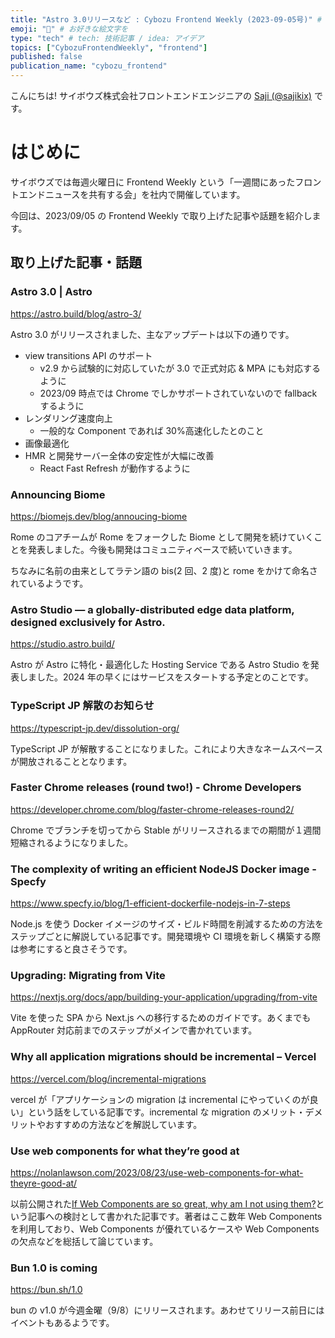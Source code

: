 ```yaml
---
title: "Astro 3.0リリースなど : Cybozu Frontend Weekly (2023-09-05号)" # 目立ったニュースを選ぶ
emoji: "🚀" # お好きな絵文字を
type: "tech" # tech: 技術記事 / idea: アイデア
topics: ["CybozuFrontendWeekly", "frontend"]
published: false
publication_name: "cybozu_frontend"
---
```


こんにちは! サイボウズ株式会社フロントエンドエンジニアの [Saji (@sajikix)](https://twitter.com/sajikix) です。

# はじめに

サイボウズでは毎週火曜日に Frontend Weekly という「一週間にあったフロントエンドニュースを共有する会」を社内で開催しています。

今回は、2023/09/05 の Frontend Weekly で取り上げた記事や話題を紹介します。

## 取り上げた記事・話題

### Astro 3.0 | Astro

https://astro.build/blog/astro-3/

Astro 3.0 がリリースされました、主なアップデートは以下の通りです。

- view transitions API のサポート
  - v2.9 から試験的に対応していたが 3.0 で正式対応 & MPA にも対応するように
  - 2023/09 時点では Chrome でしかサポートされていないので fallback するように
- レンダリング速度向上
  - 一般的な Component であれば 30%高速化したとのこと
- 画像最適化
- HMR と開発サーバー全体の安定性が大幅に改善
  - React Fast Refresh が動作するように

### Announcing Biome

https://biomejs.dev/blog/annoucing-biome

Rome のコアチームが Rome をフォークした Biome として開発を続けていくことを発表しました。今後も開発はコミュニティベースで続いていきます。

ちなみに名前の由来としてラテン語の bis(2 回、2 度)と rome をかけて命名されているようです。

### Astro Studio — a globally-distributed edge data platform, designed exclusively for Astro.

https://studio.astro.build/

Astro が Astro に特化・最適化した Hosting Service である Astro Studio を発表しました。2024 年の早くにはサービスをスタートする予定とのことです。

### TypeScript JP 解散のお知らせ

https://typescript-jp.dev/dissolution-org/

TypeScript JP が解散することになりました。これにより大きなネームスペースが開放されることとなります。

### Faster Chrome releases (round two!) - Chrome Developers

https://developer.chrome.com/blog/faster-chrome-releases-round2/

Chrome でブランチを切ってから Stable がリリースされるまでの期間が１週間短縮されるようになりました。

### The complexity of writing an efficient NodeJS Docker image - Specfy

https://www.specfy.io/blog/1-efficient-dockerfile-nodejs-in-7-steps

Node.js を使う Docker イメージのサイズ・ビルド時間を削減するための方法をステップごとに解説している記事です。開発環境や CI 環境を新しく構築する際は参考にすると良さそうです。

### Upgrading: Migrating from Vite

https://nextjs.org/docs/app/building-your-application/upgrading/from-vite

Vite を使った SPA から Next.js への移行するためのガイドです。あくまでも AppRouter 対応前までのステップがメインで書かれています。

### Why all application migrations should be incremental – Vercel

https://vercel.com/blog/incremental-migrations

vercel が「アプリケーションの migration は incremental にやっていくのが良い」という話をしている記事です。incremental な migration のメリット・デメリットやおすすめの方法などを解説しています。

### Use web components for what they’re good at

https://nolanlawson.com/2023/08/23/use-web-components-for-what-theyre-good-at/

以前公開された[If Web Components are so great, why am I not using them?](https://daverupert.com/2023/07/why-not-webcomponents/)という記事への検討として書かれた記事です。著者はここ数年 Web Components を利用しており、Web Components が優れているケースや Web Components の欠点などを総括して論じています。

### Bun 1.0 is coming

https://bun.sh/1.0

bun の v1.0 が今週金曜（9/8）にリリースされます。あわせてリリース前日にはイベントもあるようです。
